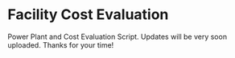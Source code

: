 # Facility Cost Evaluation
Power Plant and Cost Evaluation Script. 
Updates will be very soon uploaded. Thanks for your time!
